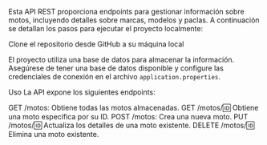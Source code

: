 Esta API REST proporciona endpoints para gestionar información sobre motos, incluyendo detalles sobre marcas, modelos y paclas.
A continuación se detallan los pasos para ejecutar el proyecto localmente:

Clone el repositorio desde GitHub a su máquina local

El proyecto utiliza una base de datos para almacenar la información. Asegúrese de tener una base de datos disponible y configure las credenciales de conexión en el archivo `application.properties`.

Uso
La API expone los siguientes endpoints:

GET /motos: Obtiene todas las motos almacenadas.
GET /motos/:id: Obtiene una moto específica por su ID.
POST /motos: Crea una nueva moto.
PUT /motos/:id: Actualiza los detalles de una moto existente.
DELETE /motos/:id: Elimina una moto existente.
